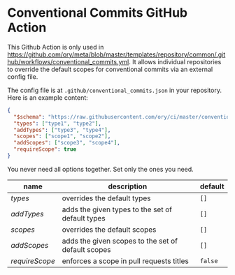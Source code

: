 # Conventional Commits GitHub Action

This Github Action is only used in
https://github.com/ory/meta/blob/master/templates/repository/common/.github/workflows/conventional_commits.yml.
It allows individual repositories to override the default scopes for
conventional commits via an external config file.

The config file is at `.github/conventional_commits.json` in your repository.
Here is an example content:

```json
{
  "$schema": "https://raw.githubusercontent.com/ory/ci/master/conventional_commit_config/dist/config.schema.json",
  "types": ["type1", "type2"],
  "addTypes": ["type3", "type4"],
  "scopes": ["scope1", "scope2"],
  "addScopes": ["scope3", "scope4"],
  "requireScope": true
}
```

You never need all options together. Set only the ones you need.

| name           | description                                        | default |
| -------------- | -------------------------------------------------- | ------- |
| _types_        | overrides the default types                        | `[]`    |
| _addTypes_     | adds the given types to the set of default types   | `[]`    |
| _scopes_       | overrides the default scopes                       | `[]`    |
| _addScopes_    | adds the given scopes to the set of default scopes | `[]`    |
| _requireScope_ | enforces a scope in pull requests titles           | `false` |
